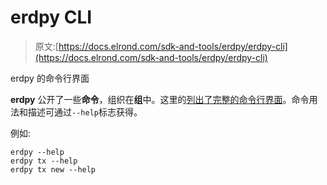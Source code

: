 # erdpy CLI

> 原文:[https://docs.elrond.com/sdk-and-tools/erdpy/erdpy-cli](https://docs.elrond.com/sdk-and-tools/erdpy/erdpy-cli)

 erdpy 的命令行界面

**erdpy** 公开了一些**命令**，组织在**组**中。这里的[列出了完整的命令行界面](https://github.com/ElrondNetwork/elrond-sdk-erdpy/blob/master/erdpy/CLI.md)。命令用法和描述可通过`--help`标志获得。

例如:

```
erdpy --help
erdpy tx --help
erdpy tx new --help 
```
